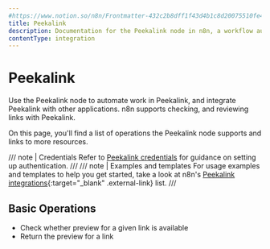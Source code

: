 ```yaml
---
#https://www.notion.so/n8n/Frontmatter-432c2b8dff1f43d4b1c8d20075510fe4
title: Peekalink
description: Documentation for the Peekalink node in n8n, a workflow automation platform. Includes details of operations and configuration, and links to examples and credentials information.
contentType: integration
---
```


# Peekalink

Use the Peekalink node to automate work in Peekalink, and integrate Peekalink with other applications. n8n supports checking, and reviewing links with Peekalink.

On this page, you'll find a list of operations the Peekalink node supports and links to more resources.

/// note | Credentials
Refer to [Peekalink credentials](/integrations/builtin/credentials/peekalink/) for guidance on setting up authentication. 
///
/// note | Examples and templates
For usage examples and templates to help you get started, take a look at n8n's [Peekalink integrations](https://n8n.io/integrations/peekalink/){:target="_blank" .external-link} list.
///

## Basic Operations

* Check whether preview for a given link is available
* Return the preview for a link




